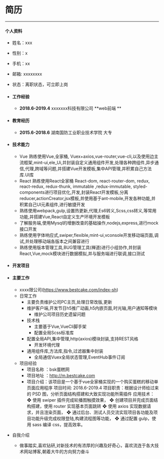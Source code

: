 # 简历

***

####   个人资料

- 姓名：xxx

- 性别：x

- 手机：xx

- 邮箱:  xxxxxxxx

- 状态：离职状态，可立即上岗

- #### 工作经验

  - **2018.6-2019.4**      xxxxxxx科技有限公司     **web前端 **   

- #### 教育经历

  - **2015.6-2018.6**      湖南国防工业职业技术学院   大专

- #### 技术能力

  - Vue 熟练使用Vue,全家桶, Vuex+axios,vue-router,vue-cli,以及使用边主流框架,mint-ui,ele_Ui,并封装自定义通用组件开发,处理各种跨组件,异步通信,代理,跨域等问题,并搭建Vue开发模板,集中API管理,并积累自己方法库.UI库
  - React 熟练使用React全家桶 React-dom, react-router-dom,
    redux, react-redux, redux-thunk, immutable ,redux-immutable, styled-components进行项目优化,开发,封装React开发模板,分离reducer,actionCreator,jsx模板,并使用基于ant-mobile,开发各种功能,并积累自己UI元素组件,进行敏捷开发
  - 熟练使用webpack,gulp,设置热更新,代理,Es6转义,Scss,css转义,等常用功能,并搭建Vue,React自定义生产环境开发模板
  -  了解服务端,使用Mysql的增删改查的基础操作,nodejs,express,进行mock接口开发
  - 熟练使用字体响应式,swiper,flexible,mint-ui,vconsole开发移动端页面,调试,并处理移动端各版本之间兼容进行
  - 熟练使用版本管理工具,BUG管理工具(禅道)进行小组协作,并封装React,Vue,mock模块进行数据模拟,并与服务端进行联调,接口测试
  
- #### 开发项目

- #### 主要工作

  - xxxx限公司(https://www.bestcake.com/index-sh) 
  - 日常工作
    - 主要负责维护公司PC主页,处理日常改版,更新
    - 维护客户端,开发节日h5推广动画,h5内嵌页面,时光轴,用户通知等模块
      - 维护公司项目历史遗留问题
    - 技术栈
      - 主要基于Vue,VueCli脚手架
      - 配置全局Scss标准库
    - 配置全局API,集中管理,http(axios)模块封装,支持REST风格
      - 开发环境代理
    - 通用组件库,方法库,指令,过滤器集中封装
      - 全局通信Vuex全局状态管理,EventHub事件订阅
  - 项目经验
    - 项目名称 ：bsk蛋糕网 
    - 项目地址 ：http://m.bestcake.com
    - 项目介绍：该项目是一个基于vue全家桶实现的一个购买蛋糕的移动单页面应用程序
      项目时间:  2018.6-2019.4
      项目职责：根据设计师给过来的 PSD 图，分析页面结构搭建和大致实现功能所需插件
      应用技术： 
            ❖ 使用 swiper 插件完成轮播图触摸效果， 
            ❖ 创建项目并完成页面结构搭建，使用 router 实现基本页面跳转 
            ❖ 使用 axios 实现数据请求，并且渲染页面， 
            ❖ 通过后台、测试人员交流实现项目各功能及项目功能升级完成权限登陆,构建流程图等功能， 
            ❖ 通过配置 gulp，使用 sass 编译 css，提高效率。

- 自我介绍

  - 做事踏实,喜欢钻研,对新技术的有浓厚的兴趣及好奇心，喜欢流连于各大技术网站博客,朝着大牛的方向努力奋斗

  

  

  

  

  

  

  

  

  

  

​    

​    



